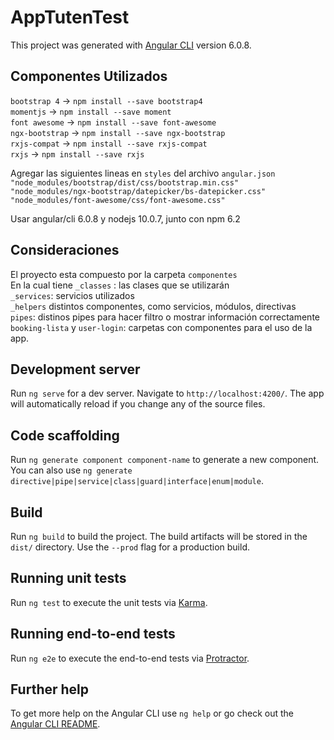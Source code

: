 # AppTutenTest

This project was generated with [Angular CLI](https://github.com/angular/angular-cli) version 6.0.8.

## Componentes Utilizados

`bootstrap 4` -> `npm install --save bootstrap4`  
`momentjs` -> `npm install --save moment`  
`font awesome` -> `npm install --save font-awesome`  
`ngx-bootstrap` -> `npm install --save ngx-bootstrap`  
`rxjs-compat` -> `npm install --save rxjs-compat`  
`rxjs` -> `npm install --save rxjs`  

Agregar las siguientes lineas en `styles` del archivo `angular.json`  
`"node_modules/bootstrap/dist/css/bootstrap.min.css"`  
`"node_modules/ngx-bootstrap/datepicker/bs-datepicker.css"`  
`"node_modules/font-awesome/css/font-awesome.css"`  

Usar angular/cli 6.0.8 y nodejs 10.0.7, junto con npm 6.2

## Consideraciones

El proyecto esta compuesto por la carpeta `componentes`  
En la cual tiene `_classes` : las clases que se utilizarán  
`_services`: servicios utilizados  
`_helpers` distintos componentes, como servicios, módulos, directivas  
`pipes`: distinos pipes para hacer filtro o mostrar información correctamente  
`booking-lista` y `user-login`: carpetas con componentes para el uso de la app.  


## Development server

Run `ng serve` for a dev server. Navigate to `http://localhost:4200/`. The app will automatically reload if you change any of the source files.

## Code scaffolding

Run `ng generate component component-name` to generate a new component. You can also use `ng generate directive|pipe|service|class|guard|interface|enum|module`.

## Build

Run `ng build` to build the project. The build artifacts will be stored in the `dist/` directory. Use the `--prod` flag for a production build.

## Running unit tests

Run `ng test` to execute the unit tests via [Karma](https://karma-runner.github.io).

## Running end-to-end tests

Run `ng e2e` to execute the end-to-end tests via [Protractor](http://www.protractortest.org/).

## Further help

To get more help on the Angular CLI use `ng help` or go check out the [Angular CLI README](https://github.com/angular/angular-cli/blob/master/README.md).

